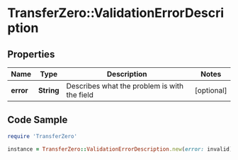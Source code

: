 # TransferZero::ValidationErrorDescription

## Properties

Name | Type | Description | Notes
------------ | ------------- | ------------- | -------------
**error** | **String** | Describes what the problem is with the field | [optional] 

## Code Sample

```ruby
require 'TransferZero'

instance = TransferZero::ValidationErrorDescription.new(error: invalid)
```


